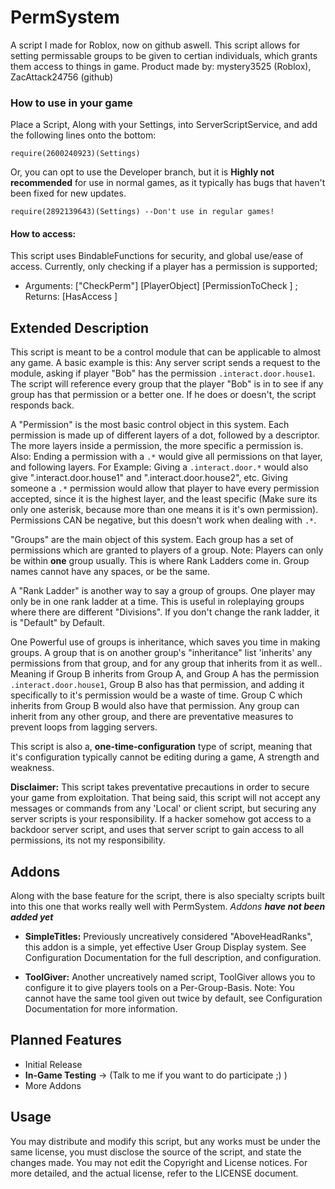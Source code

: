 # PermSystem
A script I made for Roblox, now on github aswell. This script allows for setting permissable groups to be given to certian individuals, which grants them access to things in game.
Product made by: mystery3525 (Roblox), ZacAttack24756 (github)

### How to use in your game
Place a Script, Along with your Settings, into ServerScriptService, and add the following lines onto the bottom:
```
require(2600240923)(Settings)
```
Or, you can opt to use the Developer branch, but it is **Highly not recommended** for use in normal games, as it typically has bugs that haven't been fixed for new updates.
```
require(2892139643)(Settings) --Don't use in regular games!
```

#### How to access:
This script uses BindableFunctions for security, and global use/ease of access. Currently, only checking if a player has a permission is supported;
- Arguments: ["CheckPerm"] [PlayerObject] [PermissionToCheck <str>]  ; Returns: [HasAccess <bool>]

## Extended Description
This script is meant to be a control module that can be applicable to almost any game. A basic example is this: Any server script sends a request to the module, asking if player "Bob" has the permission `.interact.door.house1`. The script will reference every group that the player "Bob" is in to see if any group has that permission or a better one. If he does or doesn't, the script responds back.

A "Permission" is the most basic control object in this system. Each permission is made up of different layers of a dot, followed by a descriptor. The more layers inside a permission, the more specific a permission is. Also: Ending a permission with a `.*` would give all permissions on that layer, and following layers. For Example: Giving a `.interact.door.*` would also give ".interact.door.house1" and ".interact.door.house2", etc. Giving someone a `.*` permission would allow that player to have every permission accepted, since it is the highest layer, and the least specific (Make sure its only one asterisk, because more than one means it is it's own permission). Permissions CAN be negative, but this doesn't work when dealing with `.*`.

"Groups" are the main object of this system. Each group has a set of permissions which are granted to players of a group. Note: Players can only be within **one** group usually. This is where Rank Ladders come in. Group names cannot have any spaces, or be the same.

A "Rank Ladder" is another way to say a group of groups. One player may only be in one rank ladder at a time. This is useful in roleplaying groups where there are different "Divisions". If you don't change the rank ladder, it is "Default" by Default.

One Powerful use of groups is inheritance, which saves you time in making groups. A group that is on another group's "inheritance" list 'inherits' any permissions from that group, and for any group that inherits from it as well.. Meaning if Group B inherits from Group A, and Group A has the permission `.interact.door.house1`, Group B also has that permission, and adding it specifically to it's permission would be a waste of time. Group C which inherits from Group B would also have that permission. Any group can inherit from any other group, and there are preventative measures to prevent loops from lagging servers.

This script is also a, **one-time-configuration** type of script, meaning that it's configuration typically cannot be editing during a game, A strength and weakness.

**Disclaimer:** This script takes preventative precautions in order to secure your game from exploitation. That being said, this script will not accept any messages or commands from any 'Local' or client script, but securing any server scripts is your responsibility. If a hacker somehow got access to a backdoor server script, and uses that server script to gain access to all permissions, its not my responsibility.

## Addons

Along with the base feature for the script, there is also specialty scripts built into this one that works really well with PermSystem. *Addons __have not been added yet__*

- **SimpleTitles:** Previously uncreatively considered "AboveHeadRanks", this addon is a simple, yet effective User Group Display system. See Configuration Documentation for the full description, and configuration.

- **ToolGiver:** Another uncreatively named script, ToolGiver allows you to configure it to give players tools on a Per-Group-Basis. Note: You cannot have the same tool given out twice by default, see Configuration Documentation for more information.

## Planned Features
- Initial Release
- **In-Game Testing** -> (Talk to me if you want to do participate ;)  )
- More Addons

## Usage
You may distribute and modify this script, but any works must be under the same license, you must disclose the source of the script, and state the changes made. You may not edit the Copyright and License notices. For more detailed, and the actual license, refer to the LICENSE document.
